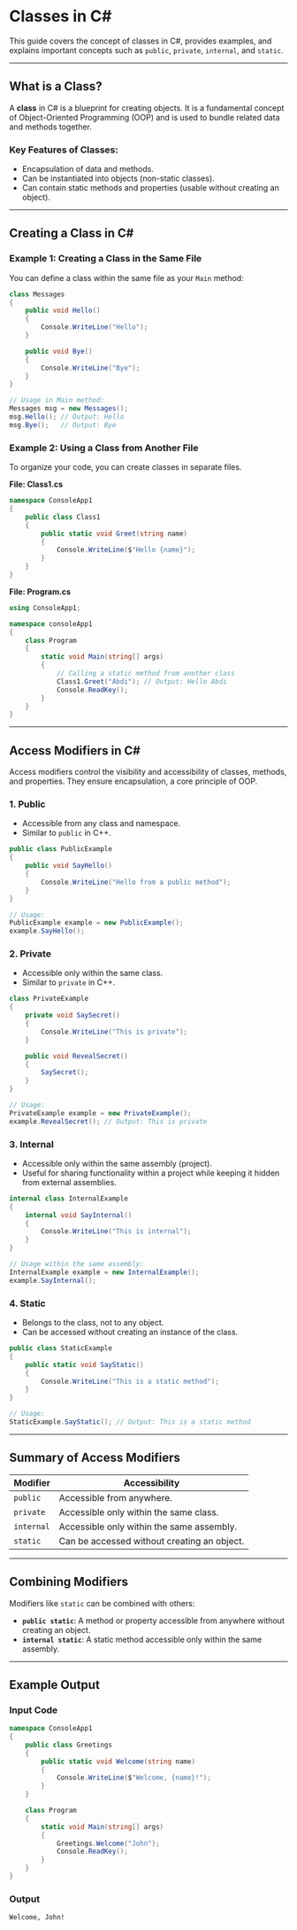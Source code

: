 # Classes in C#

This guide covers the concept of classes in C#, provides examples, and explains important concepts such as `public`, `private`, `internal`, and `static`.

---

## What is a Class?
A **class** in C# is a blueprint for creating objects. It is a fundamental concept of Object-Oriented Programming (OOP) and is used to bundle related data and methods together.

### Key Features of Classes:
- Encapsulation of data and methods.
- Can be instantiated into objects (non-static classes).
- Can contain static methods and properties (usable without creating an object).

---

## Creating a Class in C#
### Example 1: Creating a Class in the Same File
You can define a class within the same file as your `Main` method:

```csharp
class Messages
{
    public void Hello()
    {
        Console.WriteLine("Hello");
    }

    public void Bye()
    {
        Console.WriteLine("Bye");
    }
}

// Usage in Main method:
Messages msg = new Messages();
msg.Hello(); // Output: Hello
msg.Bye();   // Output: Bye
```

### Example 2: Using a Class from Another File
To organize your code, you can create classes in separate files.

**File: Class1.cs**
```csharp
namespace ConsoleApp1
{
    public class Class1
    {
        public static void Greet(string name)
        {
            Console.WriteLine($"Hello {name}");
        }
    }
}
```

**File: Program.cs**
```csharp
using ConsoleApp1;

namespace consoleApp1
{
    class Program
    {
        static void Main(string[] args)
        {
            // Calling a static method from another class
            Class1.Greet("Abdi"); // Output: Hello Abdi
            Console.ReadKey();
        }
    }
}
```

---

## Access Modifiers in C#
Access modifiers control the visibility and accessibility of classes, methods, and properties. They ensure encapsulation, a core principle of OOP.

### 1. **Public**
- Accessible from any class and namespace.
- Similar to `public` in C++.

```csharp
public class PublicExample
{
    public void SayHello()
    {
        Console.WriteLine("Hello from a public method");
    }
}

// Usage:
PublicExample example = new PublicExample();
example.SayHello();
```

### 2. **Private**
- Accessible only within the same class.
- Similar to `private` in C++.

```csharp
class PrivateExample
{
    private void SaySecret()
    {
        Console.WriteLine("This is private");
    }

    public void RevealSecret()
    {
        SaySecret();
    }
}

// Usage:
PrivateExample example = new PrivateExample();
example.RevealSecret(); // Output: This is private
```

### 3. **Internal**
- Accessible only within the same assembly (project).
- Useful for sharing functionality within a project while keeping it hidden from external assemblies.

```csharp
internal class InternalExample
{
    internal void SayInternal()
    {
        Console.WriteLine("This is internal");
    }
}

// Usage within the same assembly:
InternalExample example = new InternalExample();
example.SayInternal();
```

### 4. **Static**
- Belongs to the class, not to any object.
- Can be accessed without creating an instance of the class.

```csharp
public class StaticExample
{
    public static void SayStatic()
    {
        Console.WriteLine("This is a static method");
    }
}

// Usage:
StaticExample.SayStatic(); // Output: This is a static method
```

---

## Summary of Access Modifiers
| Modifier   | Accessibility                                     |
|------------|--------------------------------------------------|
| `public`   | Accessible from anywhere.                        |
| `private`  | Accessible only within the same class.           |
| `internal` | Accessible only within the same assembly.        |
| `static`   | Can be accessed without creating an object.      |

---

## Combining Modifiers
Modifiers like `static` can be combined with others:
- **`public static`**: A method or property accessible from anywhere without creating an object.
- **`internal static`**: A static method accessible only within the same assembly.

---

## Example Output
### Input Code
```csharp
namespace ConsoleApp1
{
    public class Greetings
    {
        public static void Welcome(string name)
        {
            Console.WriteLine($"Welcome, {name}!");
        }
    }

    class Program
    {
        static void Main(string[] args)
        {
            Greetings.Welcome("John");
            Console.ReadKey();
        }
    }
}
```

### Output
```
Welcome, John!
```

